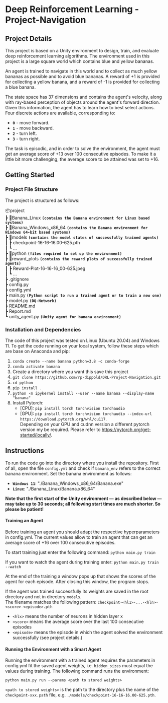# Deep Reinforcement Learning - Project-Navigation

## Project Details
This project is based on a Unity environment to design, train, and evaluate deep reinforcement learning algorithms.
The environment used in this project is a large square world which contains blue and yellow bananas.

An agent is trained to navigate in this world and to collect as much yellow bananas as possible and to avoid blue bananas.
A reward of +1 is provided for collecting a yellow banana, and a reward of -1 is provided for collecting a blue banana.

The state space has 37 dimensions and contains the agent's velocity, along with ray-based perception of objects around the agent's forward direction. Given this information, the agent has to learn how to best select actions. Four discrete actions are available, corresponding to:

- **`0`** - move forward.
- **`1`** - move backward.
- **`2`** - turn left.
- **`3`** - turn right.

The task is episodic, and in order to solve the environment, the agent must get an average score of +13 over 100 consecutive episodes. To make it a little bit more challenging, the average score to be attained was set to +16.

## Getting Started

### Project File Structure
The project is structured as follows:

📦project<br>
 ┣ 📂Banana_Linux  **`(contains the Banana environment for Linux based systems)`** <br>
 ┣ 📂Banana_Windows_x86_64  **`(contains the Banana environment for Windows 64-bit based systems)`** <br>
 ┣ 📂models  **`(contains the model states of successfully trained agents)`** <br>
 ┃ ┣ checkpoint-16-16-16.00-625.pth<br>
 ┃ ┗ ...<br>
 ┣ 📂python **`(files required to set up the environment)`** <br>
 ┣ 📂reward_plots **`(contains the reward plots of successfully trained agents)`** <br>
 ┃ ┣ Reward-Plot-16-16-16_00-625.jpeg<br>
 ┃ ┗ ...<br>
 ┣ .gitignore <br>
 ┣ config.py  <br>
 ┣ config.yml <br>
 ┣ main.py **`(Python script to run a trained agent or to train a new one)`**<br>
 ┣ model.py **`(DQ-Network)`**<br>
 ┣ README.md <br>
 ┣ Report.md <br>
 ┗ unity_agent.py **`(Unity agent for banana environment)`**<br>
 
### Installation and Dependencies

The code of this project was tested on Linux (Ubuntu 20.04) and Windows 11. To get the code running on your local system, follow these steps
which are base on Anaconda and pip:

1.  `conda create --name banana python=3.8 -c conda-forge`
2.  `conda activate banana`
3.  Create a directory where you want this save this project
4.  `git clone https://github.com/rp-dippold/DRL-Project-Navigation.git`
5.  `cd python`
6.  `pip install .`
7.  `python -m ipykernel install --user --name banana --display-name "banana"`
8.  Install Pytorch:
    * [CPU]: `pip install torch torchvision torchaudio`
    * [GPU]: `pip install torch torchvision torchaudio --index-url https://download.pytorch.org/whl/cu117`.\
    Depending on your GPU and cudnn version a different pytorch version my be required. Please refer to 
    https://pytorch.org/get-started/locally/.


## Instructions
To run the code go into the directory where you install the repository. First of all, open the file `config.yml` and check if `banana_env` refers to the correct banana environment. Set the banana environment as follows:

* **`Windows 11`**: "./Banana_Windows_x86_64/Banana.exe"
* **`Linux`**: "./Banana_Linux/Banana.x86_64"

**Note that the first start of the Unity environment &mdash; as described below  &mdash; may take up to 30 seconds; all following
start times are much shorter. So please be patient!**

#### Training an Agent
Before training an agent you should adapt the respective hyperparameters in config.yml. The current values allow to train an agent that can get an average score of +16 over 100 consecutive episodes.

To start training just enter the following command: `python main.py train`

If you want to watch the agent during training enter: `python main.py train --watch`

At the end of the training a window pops up that shows the scores of the agent for each episode. After closing this 
window, the program stops.

If the agent was trained successfully its weights are saved in the root directory and not in directory `models`. \
The filename matches the following pattern: `checkpoint-<hl1>-...-<hln>-<score>-<episode>.pth`
* `<hlx>` means the number of neurons in hidden layer x
* `<score>` means the average score over the last 100 consecutive episodes
* `<episode>` means the episode in which the agent solved the environment successfully (see project details.)

#### Running the Environment with a Smart Agent
Running the environment with a trained agent requires the parameters in config.yml fit the saved agent weights, i.e.
`hidden_sizes` must equal the values during training. The following command runs the environment:

`python main.py run --params <path to stored weights>`

`<path to stored weights>` is the path to the directory plus the name of the `checkpoint-xxx.path` file, e.g.
`./models/checkpoint-16-16-16.00-625.pth`.

